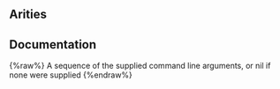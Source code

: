 ## Arities


## Documentation
{%raw%}
A sequence of the supplied command line arguments, or nil if
  none were supplied
{%endraw%}
